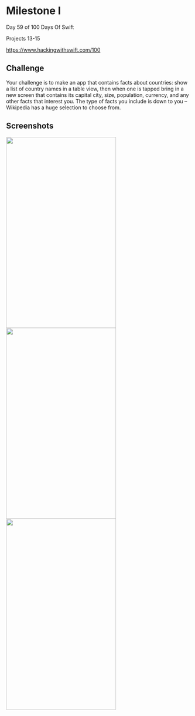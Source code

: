 # Milestone I

Day 59 of 100 Days Of Swift

Projects 13-15

https://www.hackingwithswift.com/100

## Challenge

Your challenge is to make an app that contains facts about countries: show a list of country names in a table view, then when one is tapped bring in a new screen that contains its capital city, size, population, currency, and any other facts that interest you. The type of facts you include is down to you – Wikipedia has a huge selection to choose from.

## Screenshots

<img src="https://github.com/vogtmano/Milestone-V/assets/92689831/0056cda5-d5b5-4031-b70d-0e5533b64455" width=300 height=520>

<img src="https://github.com/vogtmano/Milestone-V/assets/92689831/11021fe6-2a6a-465c-81b3-2fcf1719785b" width=300 height=520>

<img src="https://github.com/vogtmano/Milestone-V/assets/92689831/6674a81c-1341-4f48-8929-495983492e9a" width=300 height=520>

